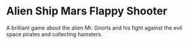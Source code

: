 # Alien Ship Mars Flappy Shooter

A brilliant game about the alien Mr. Gnorts and his fight against the evil space pirates and collecting hamsters.

